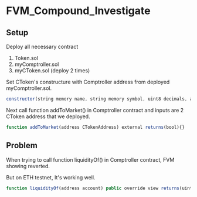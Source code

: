 # FVM_Compound_Investigate

## Setup

Deploy all necessary contract

1. Token.sol
2. myComptroller.sol
3. myCToken.sol (deploy 2 times)

Set CToken's constructure with Comptroller address from deployed myComptroller.sol.

```javascript
constructor(string memory name, string memory symbol, uint8 decimals, address underlying, address ComptrollerAddress, address CompAddr, uint256 initialExchangeRateMantissa) public{}
```

Next call function addToMarket() in Comptroller contract and inputs are 2 CToken address that we deployed.

```javascript
function addToMarket(address CTokenAddress) external returns(bool){}
```
## Problem

When trying to call function liquidityOf() in Comptroller contract, FVM showing reverted. 

But on ETH testnet, It's working well.

```javascript
function liquidityOf(address account) public override view returns(uint256){}
```
